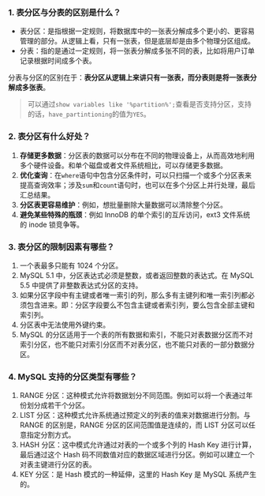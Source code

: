 ### 1. 表分区与分表的区别是什么？

* 表分区：是指根据一定规则，将数据库中的一张表分解成多个更小的、更容易管理的部分。从逻辑上看，只有一张表，但是底层却是由多个物理分区组成。
* 分表：指的是通过一定规则，将一张表分解成多张不同的表，比如将用户订单记录根据时间成多个表。

分表与分区的区别在于：**表分区从逻辑上来讲只有一张表，而分表则是将一张表分解成多张表**。

> 可以通过`show variables like '%partition%';`查看是否支持分区，支持的话，`have_partintioning`的值为`YES`。

### 2. 表分区有什么好处？

1. **存储更多数据**：分区表的数据可以分布在不同的物理设备上，从而高效地利用多个硬件设备。和单个磁盘或者文件系统相比，可以存储更多数据。
2. **优化查询**：在`where`语句中包含分区条件时，可以只扫描一个或多个分区表来提高查询效率；涉及`sum`和`count`语句时，也可以在多个分区上并行处理，最后汇总结果。
3. **分区表更容易维护**：例如，想批量删除大量数据可以清除整个分区。
4. **避免某些特殊的瓶颈**：例如 InnoDB 的单个索引的互斥访问，ext3 文件系统的 inode 锁竞争等。

### 3. 表分区的限制因素有哪些？

1. 一个表最多只能有 1024 个分区。
2. MySQL 5.1 中，分区表达式必须是整数，或者返回整数的表达式。在 MySQL 5.5 中提供了非整数表达式分区的支持。
3. 如果分区字段中有主键或者唯一索引的列，那么多有主键列和唯一索引列都必须包含进来。即：分区字段要么不包含主键或者索引列，要么包含全部主键和索引列。
4. 分区表中无法使用外键约束。
5. MySQL 的分区适用于一个表的所有数据和索引，不能只对表数据分区而不对索引分区，也不能只对索引分区而不对表分区，也不能只对表的一部分数据分区。

### 4. MySQL 支持的分区类型有哪些？

1.	RANGE 分区：这种模式允许将数据划分不同范围。例如可以将一个表通过年份划分成若干个分区。
2.	LIST 分区：这种模式允许系统通过预定义的列表的值来对数据进行分割。与 RANGE 的区别是，RANGE 分区的区间范围值是连续的，而 LIST 分区可以任意指定分割方式。
3.	HASH 分区：这中模式允许通过对表的一个或多个列的 Hash Key 进行计算，最后通过这个 Hash 码不同数值对应的数据区域进行分区。例如可以建立一个对表主键进行分区的表。
4.	KEY 分区：是 Hash 模式的一种延伸，这里的 Hash Key 是 MySQL 系统产生的。 


